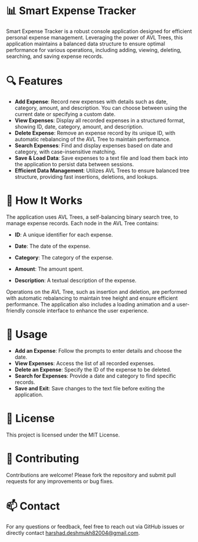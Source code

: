 # 📊 Smart Expense Tracker
Smart Expense Tracker is a robust console application designed for efficient personal expense management. Leveraging the power of AVL Trees, this application maintains a balanced data structure to ensure optimal performance for various operations, including adding, viewing, deleting, searching, and saving expense records.

# 🔍 Features
- **Add Expense**: Record new expenses with details such as date, category, amount, and description. You can choose between using the current date or specifying a custom date.
- **View Expenses**: Display all recorded expenses in a structured format, showing ID, date, category, amount, and description.
- **Delete Expense**: Remove an expense record by its unique ID, with automatic rebalancing of the AVL Tree to maintain performance.
- **Search Expenses**: Find and display expenses based on date and category, with case-insensitive matching.
- **Save & Load Data**: Save expenses to a text file and load them back into the application to persist data between sessions.
- **Efficient Data Management**: Utilizes AVL Trees to ensure balanced tree structure, providing fast insertions, deletions, and lookups.


# 📂 How It Works
The application uses AVL Trees, a self-balancing binary search tree, to manage expense records. Each node in the AVL Tree contains:

- **ID**: A unique identifier for each expense.
- **Date**: The date of the expense.


- **Category**: The category of the expense.
- **Amount**: The amount spent.
- **Description**: A textual description of the expense.


Operations on the AVL Tree, such as insertion and deletion, are performed with automatic rebalancing to maintain tree height and ensure efficient performance. 
The application also includes a loading animation and a user-friendly console interface to enhance the user experience.

# 📖 Usage
- **Add an Expense**: Follow the prompts to enter details and choose the date.
- **View Expenses**: Access the list of all recorded expenses.
- **Delete an Expense**: Specify the ID of the expense to be deleted.
- **Search for Expenses**: Provide a date and category to find specific records.
- **Save and Exit**: Save changes to the text file before exiting the application.

# 📄 License
This project is licensed under the MIT License.

# 🤝 Contributing
Contributions are welcome! Please fork the repository and submit pull requests for any improvements or bug fixes.

# 📫 Contact
For any questions or feedback, feel free to reach out via GitHub issues or directly contact harshad.deshmukh82004@gmail.com.
